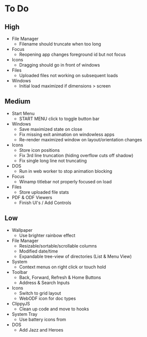 # To Do

## High

- File Manager
  - Filename should truncate when too long
- Focus
  - Reopening app changes foreground id but not focus
- Icons
  - Dragging should go in front of windows
- Files
  - Uploaded files not working on subsequent loads
- Windows
  - Initial load maximized if dimensions > screen

## Medium

- Start Menu
  - START MENU click to toggle button bar
- Windows
  - Save maximized state on close
  - Fix missing exit animation on windowless apps
  - Re-render maximized window on layout/orientation changes
- Icons
  - Store icon positions
  - Fix 3rd line truncation (hiding overflow cuts off shadow)
  - Fix single long line not truncating
- DOS
  - Run in web worker to stop animation blocking
- Focus
  - Winamp titlebar not properly focused on load
- Files
  - Store uploaded file stats
- PDF & ODF Viewers
  - Finish UI's / Add Controls

## Low

- Wallpaper
  - Use brighter rainbow effect
- File Manager
  - Resizable/sortable/scrollable columns
  - Modified date/time
  - Expandable tree-view of directories (List & Menu View)
- System
  - Context menus on right click or touch hold
- Toolbar
  - Back, Forward, Refresh & Home Buttons
  - Address & Search Inputs
- Icons
  - Switch to grid layout
  - WebODF icon for doc types
- ClippyJS
  - Clean up code and move to hooks
- System Tray
  - Use battery icons from 
- DOS
  - Add Jazz and Heroes
